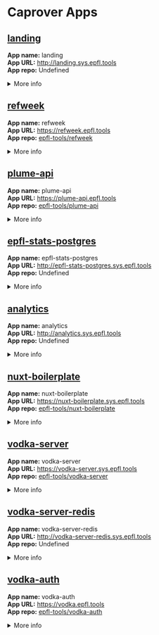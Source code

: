 # Caprover Apps

## [landing](http://landing.sys.epfl.tools)

**App name:** landing  
**App URL:** http://landing.sys.epfl.tools  
**App repo:** Undefined  
<details><summary>More info</summary>

**Internal port:** 7575  
**Force SSL:** No  
**Captain definition relative file path:** ./captain-definition  
</details>

## [refweek](https://refweek.epfl.tools)

**App name:** refweek  
**App URL:** https://refweek.epfl.tools  
**App repo:** [epfl-tools/refweek](https://github.com/epfl-tools/refweek)  
<details><summary>More info</summary>

**Internal port:** 3000  
**Force SSL:** Yes  
**Captain definition relative file path:** ./captain-definition  
</details>

## [plume-api](https://plume-api.epfl.tools)

**App name:** plume-api  
**App URL:** https://plume-api.epfl.tools  
**App repo:** [epfl-tools/plume-api](https://github.com/epfl-tools/plume-api)  
<details><summary>More info</summary>

**Internal port:** 3000  
**Force SSL:** Yes  
**Captain definition relative file path:** ./captain-definition  
</details>

## [epfl-stats-postgres](http://epfl-stats-postgres.sys.epfl.tools)

**App name:** epfl-stats-postgres  
**App URL:** http://epfl-stats-postgres.sys.epfl.tools  
**App repo:** Undefined  
<details><summary>More info</summary>

**Internal port:** 80  
**Force SSL:** No  
**Captain definition relative file path:** ./captain-definition  
</details>

## [analytics](http://analytics.sys.epfl.tools)

**App name:** analytics  
**App URL:** http://analytics.sys.epfl.tools  
**App repo:** Undefined  
<details><summary>More info</summary>

**Internal port:** 3000  
**Force SSL:** No  
**Captain definition relative file path:** ./captain-definition  
</details>

## [nuxt-boilerplate](https://nuxt-boilerplate.sys.epfl.tools)

**App name:** nuxt-boilerplate  
**App URL:** https://nuxt-boilerplate.sys.epfl.tools  
**App repo:** [epfl-tools/nuxt-boilerplate](https://github.com/epfl-tools/nuxt-boilerplate)  
<details><summary>More info</summary>

**Internal port:** 3000  
**Force SSL:** Yes  
**Captain definition relative file path:** ./captain-definition  
</details>

## [vodka-server](https://vodka-server.sys.epfl.tools)

**App name:** vodka-server  
**App URL:** https://vodka-server.sys.epfl.tools  
**App repo:** [epfl-tools/vodka-server](https://github.com/epfl-tools/vodka-server)  
<details><summary>More info</summary>

**Internal port:** 8000  
**Force SSL:** Yes  
**Captain definition relative file path:** ./captain-definition  
</details>

## [vodka-server-redis](http://vodka-server-redis.sys.epfl.tools)

**App name:** vodka-server-redis  
**App URL:** http://vodka-server-redis.sys.epfl.tools  
**App repo:** Undefined  
<details><summary>More info</summary>

**Internal port:** 80  
**Force SSL:** No  
**Captain definition relative file path:** ./captain-definition  
</details>

## [vodka-auth](https://vodka.epfl.tools)

**App name:** vodka-auth  
**App URL:** https://vodka.epfl.tools  
**App repo:** [epfl-tools/vodka-auth](https://github.com/epfl-tools/vodka-auth)  
<details><summary>More info</summary>

**Internal port:** 3000  
**Force SSL:** Yes  
**Captain definition relative file path:** ./captain-definition  
</details>

